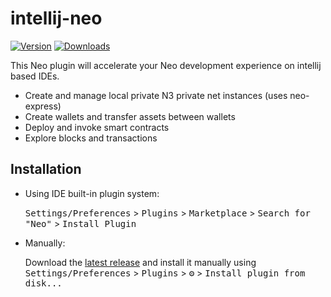 # intellij-neo

[![Version](https://img.shields.io/jetbrains/plugin/v/PLUGIN_ID.svg)](https://plugins.jetbrains.com/plugin/PLUGIN_ID)
[![Downloads](https://img.shields.io/jetbrains/plugin/d/PLUGIN_ID.svg)](https://plugins.jetbrains.com/plugin/PLUGIN_ID)

<!-- Plugin description -->
This Neo plugin will accelerate your Neo development experience on intellij based IDEs.

- Create and manage local private N3 private net instances (uses neo-express)
- Create wallets and transfer assets between wallets
- Deploy and invoke smart contracts
- Explore blocks and transactions

<!-- Plugin description end -->

## Installation

- Using IDE built-in plugin system:

  <kbd>Settings/Preferences</kbd> > <kbd>Plugins</kbd> > <kbd>Marketplace</kbd> > <kbd>Search for "Neo"</kbd> >
  <kbd>Install Plugin</kbd>

- Manually:

  Download the [latest release](https://github.com/intellij-neo/intellij-neo/releases/latest) and install it manually
  using
  <kbd>Settings/Preferences</kbd> > <kbd>Plugins</kbd> > <kbd>⚙️</kbd> > <kbd>Install plugin from disk...</kbd>